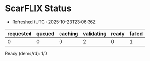 ﻿# ScarFLIX Status

* Refreshed (UTC): 2025-10-23T23:06:36Z

| requested | queued | caching | validating | ready | failed |
|-----------|--------|---------|------------|-------|--------|
| 0 | 0 | 0 | 2 | 0 | 1 |

Ready (demo/rd): 1/0
